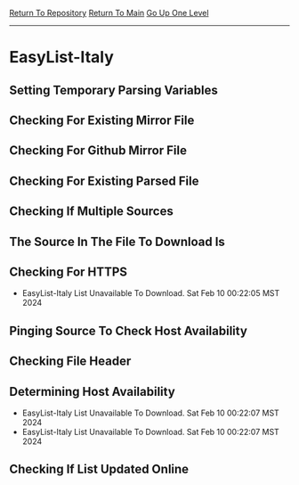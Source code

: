 [Return To Repository](https://github.com/DigitalWarrior/piholeparser/)
[Return To Main](https://github.com/DigitalWarrior/piholeparser/blob/master/RecentRunLogs/Mainlog.md)
[Go Up One Level](https://github.com/DigitalWarrior/piholeparser/blob/master/RecentRunLogs/TopLevelScripts/30-Processing-External-Blacklists.md)
____________________________________
# EasyList-Italy
## Setting Temporary Parsing Variables
## Checking For Existing Mirror File
## Checking For Github Mirror File
## Checking For Existing Parsed File
## Checking If Multiple Sources
## The Source In The File To Download Is
## Checking For HTTPS
* EasyList-Italy List Unavailable To Download. Sat Feb 10 00:22:05 MST 2024
## Pinging Source To Check Host Availability
## Checking File Header
## Determining Host Availability
* EasyList-Italy List Unavailable To Download. Sat Feb 10 00:22:07 MST 2024
* EasyList-Italy List Unavailable To Download. Sat Feb 10 00:22:07 MST 2024
## Checking If List Updated Online
